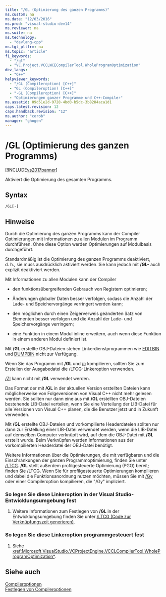 ```yaml
---
title: "/GL (Optimierung des ganzen Programms)"
ms.custom: na
ms.date: "12/03/2016"
ms.prod: "visual-studio-dev14"
ms.reviewer: na
ms.suite: na
ms.technology: 
  - "devlang-cpp"
ms.tgt_pltfrm: na
ms.topic: "article"
f1_keywords: 
  - "/gl"
  - "VC.Project.VCCLWCECompilerTool.WholeProgramOptimization"
dev_langs: 
  - "C++"
helpviewer_keywords: 
  - "/GL (Compileroption) [C++]"
  - "GL (Compileroption) [C++]"
  - "-GL (Compileroption) [C++]"
  - "Optimierungen ganzer Programme und C++-Compiler"
ms.assetid: 09d51e2d-9728-4bd0-b5dc-3b8284aca1d1
caps.latest.revision: 12
caps.handback.revision: "12"
ms.author: "corob"
manager: "ghogen"
---
```

# /GL (Optimierung des ganzen Programms)
[!INCLUDE[vs2017banner](../../assembler/inline/includes/vs2017banner.md)]

Aktiviert die Optimierung des gesamten Programms.  
  
## Syntax  
  
```  
/GL[-]  
```  
  
## Hinweise  
 Durch die Optimierung des ganzen Programms kann der Compiler Optimierungen mit Informationen zu allen Modulen im Programm durchführen.  Ohne diese Option werden Optimierungen auf Modulbasis durchgeführt.  
  
 Standardmäßig ist die Optimierung des ganzen Programms deaktiviert, d. h., sie muss ausdrücklich aktiviert werden.  Sie kann jedoch mit **\/GL\-** auch explizit deaktiviert werden.  
  
 Mit Informationen zu allen Modulen kann der Compiler  
  
-   den funktionsübergreifenden Gebrauch von Registern optimieren;  
  
-   Änderungen globaler Daten besser verfolgen, sodass die Anzahl der Lade\- und Speichervorgänge verringert werden kann;  
  
-   den möglichen durch einen Zeigerverweis geänderten Satz von Elementen besser verfolgen und die Anzahl der Lade\- und Speichervorgänge verringern;  
  
-   eine Funktion in einem Modul inline erweitern, auch wenn diese Funktion in einem anderen Modul definiert ist.  
  
 Mit **\/GL** erstellte OBJ\-Dateien stehen Linkerdienstprogrammen wie [EDITBIN](../../build/reference/editbin-reference.md) und [DUMPBIN](../../build/reference/dumpbin-reference.md) nicht zur Verfügung.  
  
 Wenn Sie das Programm mit **\/GL** und [\/c](../../build/reference/c-compile-without-linking.md) kompilieren, sollten Sie zum Erstellen der Ausgabedatei die \/LTCG\-Linkeroption verwenden.  
  
 [\/ZI](../../build/reference/z7-zi-zi-debug-information-format.md) kann nicht mit **\/GL** verwendet werden.  
  
 Das Format der mit **\/GL** in der aktuellen Version erstellten Dateien kann möglicherweise von Folgeversionen von Visual C\+\+ nicht mehr gelesen werden.  Sie sollten nur dann eine aus mit **\/GL** erstellten OBJ\-Dateien bestehende LIB\-Datei verteilen, wenn Sie eine Verteilung der LIB\-Datei für alle Versionen von Visual C\+\+ planen, die die Benutzer jetzt und in Zukunft verwenden.  
  
 Mit **\/GL** erstellte OBJ\-Dateien und vorkompilierte Headerdateien sollten nur dann zur Erstellung einer LIB\-Datei verwendet werden, wenn die LIB\-Datei auf demselben Computer verknüpft wird, auf dem die OBJ\-Datei mit **\/GL** erstellt wurde.  Beim Verknüpfen werden Informationen aus der vorkompilierten Headerdatei der OBJ\-Datei benötigt.  
  
 Weitere Informationen über die Optimierungen, die mit verfügbaren und die Einschränkungen der ganzen Programmoptimierung, finden Sie unter [\/LTCG](../../build/reference/ltcg-link-time-code-generation.md). **\/GL** stellt außerdem profilgesteuerte Optimierung \(PGO\) bereit; finden Sie \/LTCG.  Wenn Sie für profilgesteuerte Optimierungen kompilieren und dabei die Funktionsanordnung nutzen möchten, müssen Sie mit [\/Gy](../../build/reference/gy-enable-function-level-linking.md) oder einer Compileroption kompilieren, die "\/Gy" impliziert.  
  
### So legen Sie diese Linkeroption in der Visual Studio\-Entwicklungsumgebung fest  
  
1.  Weitere Informationen zum Festlegen von **\/GL** in der Entwicklungsumgebung finden Sie unter [\/LTCG \(Code zur Verknüpfungszeit generieren\)](../../build/reference/ltcg-link-time-code-generation.md).  
  
### So legen Sie diese Linkeroption programmgesteuert fest  
  
1.  Siehe <xref:Microsoft.VisualStudio.VCProjectEngine.VCCLCompilerTool.WholeProgramOptimization*>.  
  
## Siehe auch  
 [Compileroptionen](../../build/reference/compiler-options.md)   
 [Festlegen von Compileroptionen](../../build/reference/setting-compiler-options.md)